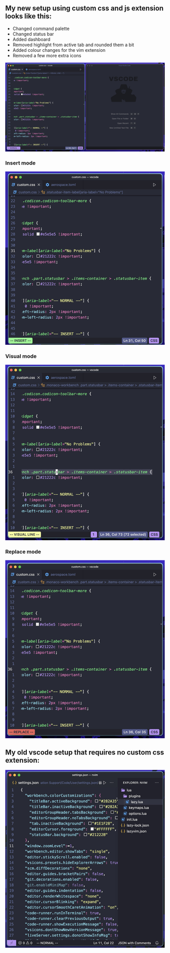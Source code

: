 ## My new setup using custom css and js extension looks like this:
- Changed command palette
- Changed status bar
- Added dashboard
- Removed highlight from active tab and rounded them a bit
- Added colour changes for the vim extension
- Removed a few more extra icons 
  
![Picture of my new updated setup](assets/vscode-normal.jpg)

### Insert mode
![Picture of vscode in insert mode using vim extension](assets/vscode-insert.jpg)

### Visual mode
![Picture of vscode in visual mode using vim extension](assets/vscode-visual.jpg)

### Replace mode
![Picture of vscode in replace mode using vim extension](assets/vscode-replace.jpg)

## My old vscode setup that requires no custom css extension: 
![Picture of my setup](assets/vscode.setup.jpg)


